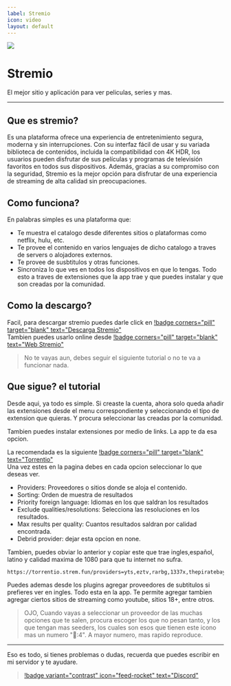 ```yaml
---
label: Stremio
icon: video
layout: default
---
```

![](https://i.postimg.cc/C5YpxWFG/Index-page.png)
# Stremio
El mejor sitio y aplicación para ver peliculas, series y mas.

---

## Que es stremio?

Es una plataforma ofrece una experiencia de entretenimiento segura, moderna y sin interrupciones. Con su interfaz fácil de usar y su variada biblioteca de contenidos, incluida la compatibilidad con 4K HDR, los usuarios pueden disfrutar de sus películas y programas de televisión favoritos en todos sus dispositivos. Además, gracias a su compromiso con la seguridad, Stremio es la mejor opción para disfrutar de una experiencia de streaming de alta calidad sin preocupaciones.

## Como funciona?

En palabras simples es una plataforma que:
- Te muestra el catalogo desde diferentes sitios o plataformas como netflix, hulu, etc.
- Te provee el contenido en varios lenguajes de dicho catalogo a traves de servers o alojadores externos.
- Te provee de susbtitulos y otras funciones.
- Sincroniza lo que ves en todos los dispositivos en que lo tengas.
Todo esto a traves de extensiones que la app trae y que puedes instalar y que son creadas por la comunidad.

## Como la descargo?

Facil, para descargar stremio puedes darle click en [!badge corners="pill" target="blank" text="Descarga Stremio"](https://www.stremio.com/downloads)      
Tambien puedes usarlo online desde [!badge corners="pill" target="blank" text="Web Stremio"](https://web.stremio.com/)

> No te vayas aun, debes seguir el siguiente tutorial o no te va a funcionar nada.

## Que sigue? el tutorial

Desde aqui, ya todo es simple. Si creaste la cuenta, ahora solo queda añadir las extensiones desde el menu correspondiente y seleccionando el tipo de extension que quieras. Y procura seleccionar las creadas por la comunidad.

Tambien puedes instalar extensiones por medio de links. La app te da esa opcion.

La recomendada es la siguiente [!badge corners="pill" target="blank" text="Torrentio"](https://torrentio.strem.fun/configure)     
Una vez estes en la pagina debes en cada opcion seleccionar lo que deseas ver.
- Providers: Proveedores o sitios donde se aloja el contenido.
- Sorting: Orden de muestra de resultados
- Priority foreign language: Idiomas en los que saldran los resultados
- Exclude qualities/resolutions: Selecciona las resoluciones en los resultados.
- Max results per quality: Cuantos resultados saldran por calidad encontrada.
- Debrid provider: dejar esta opcion en none.

Tambien, puedes obviar lo anterior y copiar este que trae ingles,español, latino y calidad maxima de 1080 para que tu internet no sufra.

``` 
https://torrentio.strem.fun/providers=yts,eztv,rarbg,1337x,thepiratebay,kickasstorrents,torrentgalaxy,magnetdl,horriblesubs,nyaasi,rutracker,mejortorrent,cinecalidad|sort=size|language=spanish,latino|qualityfilter=brremux,hdrall,dolbyvision,4k/manifest.json

```

Puedes ademas desde los plugins agregar proveedores de subtitulos si prefieres ver en ingles. Todo esta en la app.
Te permite agregar tambien agregar ciertos sitios de streaming como youtube, sitios 18+, entre otros.  

> OJO, Cuando vayas a seleccionar un proveedor de las muchas opciones que te salen, procura escoger los que no pesan tanto, y los que tengan mas seeders, los cuales son esos que tienen este icono mas un numero "👤:4". A mayor numero, mas rapido reproduce.

---

Eso es todo, si tienes problemas o dudas, recuerda que puedes escribir en mi servidor y te ayudare.
> [!badge variant="contrast" icon="feed-rocket" text="Discord"](https://discord.gg/hVKeY3uEru) 
